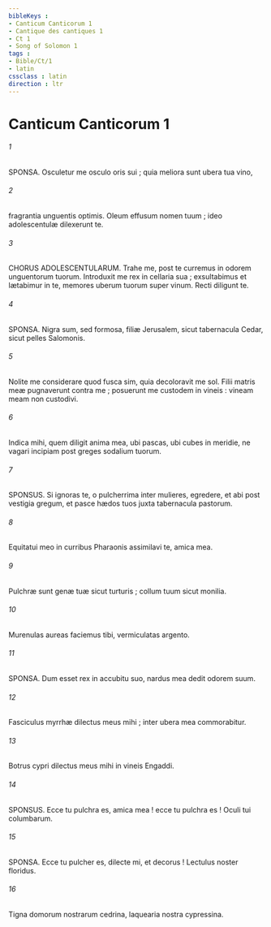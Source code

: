 ```yaml
---
bibleKeys : 
- Canticum Canticorum 1
- Cantique des cantiques 1
- Ct 1
- Song of Solomon 1
tags : 
- Bible/Ct/1
- latin
cssclass : latin
direction : ltr
---
```


# Canticum Canticorum 1

###### 1
SPONSA. Osculetur me osculo oris sui ; quia meliora sunt ubera tua vino,
###### 2
fragrantia unguentis optimis. Oleum effusum nomen tuum ; ideo adolescentulæ dilexerunt te.
###### 3
CHORUS ADOLESCENTULARUM. Trahe me, post te curremus in odorem unguentorum tuorum. Introduxit me rex in cellaria sua ; exsultabimus et lætabimur in te, memores uberum tuorum super vinum. Recti diligunt te.
###### 4
SPONSA. Nigra sum, sed formosa, filiæ Jerusalem, sicut tabernacula Cedar, sicut pelles Salomonis.
###### 5
Nolite me considerare quod fusca sim, quia decoloravit me sol. Filii matris meæ pugnaverunt contra me ; posuerunt me custodem in vineis : vineam meam non custodivi.
###### 6
Indica mihi, quem diligit anima mea, ubi pascas, ubi cubes in meridie, ne vagari incipiam post greges sodalium tuorum.
###### 7
SPONSUS. Si ignoras te, o pulcherrima inter mulieres, egredere, et abi post vestigia gregum, et pasce hædos tuos juxta tabernacula pastorum.
###### 8
Equitatui meo in curribus Pharaonis assimilavi te, amica mea.
###### 9
Pulchræ sunt genæ tuæ sicut turturis ; collum tuum sicut monilia.
###### 10
Murenulas aureas faciemus tibi, vermiculatas argento.
###### 11
SPONSA. Dum esset rex in accubitu suo, nardus mea dedit odorem suum.
###### 12
Fasciculus myrrhæ dilectus meus mihi ; inter ubera mea commorabitur.
###### 13
Botrus cypri dilectus meus mihi in vineis Engaddi.
###### 14
SPONSUS. Ecce tu pulchra es, amica mea ! ecce tu pulchra es ! Oculi tui columbarum.
###### 15
SPONSA. Ecce tu pulcher es, dilecte mi, et decorus ! Lectulus noster floridus.
###### 16
Tigna domorum nostrarum cedrina, laquearia nostra cypressina.
